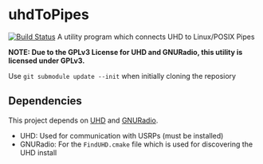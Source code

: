 # uhdToPipes
[![Build Status](https://travis-ci.com/ucb-cyarp/uhdToPipes.svg?token=3DFsVQ6rTxi6J46pKtZ6&branch=master)](https://travis-ci.com/ucb-cyarp/uhdToPipes)
A utility program which connects UHD to Linux/POSIX Pipes

**NOTE: Due to the GPLv3 License for UHD and GNURadio, this utility is licensed under GPLv3.**

Use `git submodule update --init` when initially cloning the reposiory

## Dependencies
This project depends on [UHD](https://github.com/EttusResearch/uhd) and [GNURadio](https://github.com/gnuradio/gnuradio).
* UHD: Used for communication with USRPs (must be installed)
* GNURadio: For the `FindUHD.cmake` file which is used for discovering the UHD install
